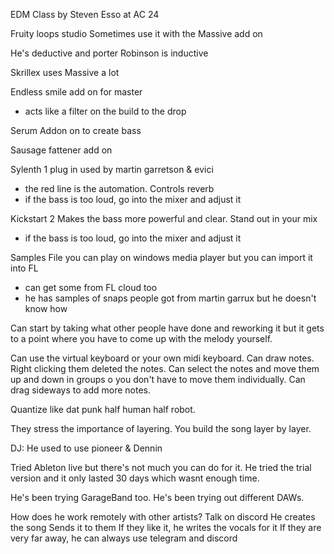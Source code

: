 EDM Class by Steven Esso at AC 24

Fruity loops studio
Sometimes use it with the 
Massive add on

He's deductive and porter Robinson is inductive

Skrillex uses Massive a lot 

Endless smile add on for master
- acts like a filter on the build to the drop  

Serum
Addon on to create bass 

Sausage fattener add on 

Sylenth 1 plug in used by martin garretson & evici
- the red line is the automation. Controls reverb
- if the bass is too loud, go into the mixer and adjust it

Kickstart 2
Makes the bass more powerful and clear. Stand out in your mix
- if the bass is too loud, go into the mixer and adjust it

Samples
File you can play on windows media player but you can import it into FL
- can get some from FL cloud too
- he has samples of snaps people got from martin garrux but he doesn't know how 

Can start by taking what other people have done and reworking it but it gets to a point where you have to come up with the melody yourself.

Can use the virtual keyboard or your own midi keyboard. Can draw notes. Right clicking them deleted the notes. Can select the notes and move them up and down in groups o you don't have to move them individually. Can drag sideways to add more notes.

Quantize like dat punk half human half robot.

They stress the importance of layering. You build the song layer by layer.

DJ:
He used to use pioneer & Dennin 

Tried Ableton live but there's not much you can do for it. He tried the trial version and it only lasted 30 days which wasnt enough time. 

He's been trying GarageBand too. He's been trying out different DAWs.

How does he work remotely with other artists?
Talk on discord
He creates the song
Sends it to them
If they like it, he writes the vocals for it
If they are very far away, he can always use telegram and discord 